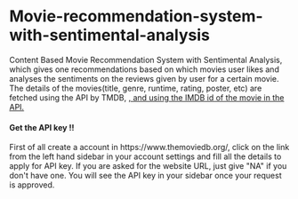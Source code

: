 # Movie-recommendation-system-with-sentimental-analysis

<div>
Content Based Movie Recommendation System with Sentimental Analysis, which gives one recommendations based on which movies user likes and analyses the sentiments on the reviews given by user for a certain movie.
</div>
<div>
  The details of the movies(title, genre, runtime, rating, poster, etc) are fetched using the API by TMDB, <a href = "">, and using the IMDB id of the movie in the API.</a>
</div>

<div>
  <h4>Get the API key !!</h4>
  First of all create a account in https://www.themoviedb.org/, click on the link from the left hand sidebar in your account settings and fill all the details to apply for API       key. If you are asked for the website URL, just give "NA" if you don't have one. You will see the API key in your sidebar once your request is approved.
<div>

<div>
  
</div>  

<div>
  
</div> 
  
  

